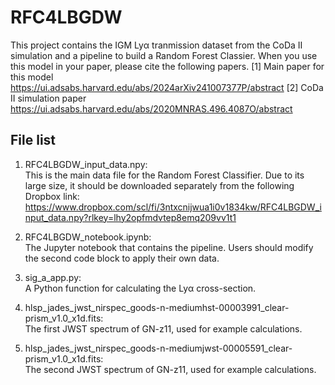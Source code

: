 # RFC4LBGDW

This project contains the IGM Lyα tranmission dataset from the CoDa II simulation and a pipeline to build a Random Forest Classier. When you use this model in your paper, please cite the following papers.
[1] Main paper for this model
https://ui.adsabs.harvard.edu/abs/2024arXiv241007377P/abstract
[2] CoDa II simulation paper
https://ui.adsabs.harvard.edu/abs/2020MNRAS.496.4087O/abstract

## File list

1. RFC4LBGDW_input_data.npy:  
   This is the main data file for the Random Forest Classifier. Due to its large size, it should be downloaded separately from the following Dropbox link:  
   https://www.dropbox.com/scl/fi/3ntxcnijwua1i0v1834kw/RFC4LBGDW_input_data.npy?rlkey=lhy2opfmdvtep8emq209vv1t1

2. RFC4LBGDW_notebook.ipynb:  
   The Jupyter notebook that contains the pipeline. Users should modify the second code block to apply their own data.

3. sig_a_app.py:  
   A Python function for calculating the Lyα cross-section.

4. hlsp_jades_jwst_nirspec_goods-n-mediumhst-00003991_clear-prism_v1.0_x1d.fits:  
   The first JWST spectrum of GN-z11, used for example calculations.

5. hlsp_jades_jwst_nirspec_goods-n-mediumjwst-00005591_clear-prism_v1.0_x1d.fits:  
   The second JWST spectrum of GN-z11, used for example calculations.
